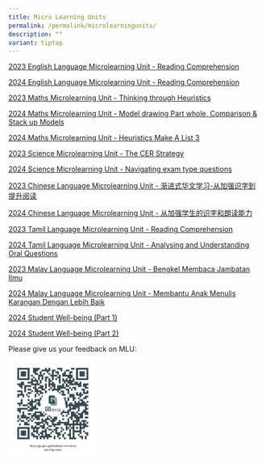 ```yaml
---
title: Micro Learning Units
permalink: /permalink/microlearningunits/
description: ""
variant: tiptap
---
```

<p><a href="https://youtu.be/65z512PLJwQ" rel="noopener noreferrer nofollow" target="_blank">2023 English Language Microlearning Unit - Reading Comprehension</a>
</p>
<p><a href="https://youtu.be/siiXvCKpBlg" rel="noopener nofollow" target="_blank">2024 English Language Microlearning Unit - Reading Comprehension</a>
</p>
<p><a href="https://youtu.be/AKGwMVRAQus" rel="noopener noreferrer nofollow" target="_blank">2023 Maths Microlearning Unit - Thinking through Heuristics</a>
</p>
<p><a href="https://youtu.be/HlqwhwXBLNk" rel="noopener nofollow" target="_blank">2024 Maths Microlearning Unit - Model drawing Part whole, Comparison &amp; Stack up Models</a>
</p>
<p><a href="https://youtu.be/x1_3mKqiTBw" rel="noopener nofollow" target="_blank">2024 Maths Microlearning Unit - Heuristics Make A List 3</a>
</p>
<p><a href="https://youtu.be/3zhHNcvluf4" rel="noopener noreferrer nofollow" target="_blank">2023 Science Microlearning Unit - The CER Strategy</a>
</p>
<p><a href="https://youtu.be/T6FoHV0fa88" rel="noopener nofollow" target="_blank">2024 Science Microlearning Unit - Navigating exam type questions</a>
</p>
<p><a href="https://youtu.be/zqvn60H3aUQ" rel="noopener noreferrer nofollow" target="_blank">2023 Chinese Language Microlearning Unit - 渐进式华文学习-从加强识字到提升阅读</a>
</p>
<p><a href="https://youtu.be/g1V3kOyjEfc" rel="noopener nofollow" target="_blank">2024 Chinese Language Microlearning Unit - 从加强学生的识字和朗读能力</a>
</p>
<p><a href="https://youtu.be/VVs7CcauTmU" rel="noopener noreferrer nofollow" target="_blank">2023 Tamil Language Microlearning Unit - Reading Comprehension</a>
</p>
<p><a href="https://youtu.be/E9LKkOtSHCk" rel="noopener nofollow" target="_blank">2024 Tamil Language Microlearning Unit - Analysing and Understanding Oral Questions</a>
</p>
<p><a href="https://youtu.be/DSNDhYbVudk" rel="noopener noreferrer nofollow" target="_blank">2023 Malay Language Microlearning Unit - Bengkel Membaca Jambatan Ilmu</a>
</p>
<p><a href="https://youtu.be/8eip16MZgpc" rel="noopener nofollow" target="_blank">2024 Malay Language Microlearning Unit - Membantu Anak Menulis Karangan Dengan Lebih Baik</a>
</p>
<p><a href="https://youtu.be/8Pf5Z8JULMw" rel="noopener nofollow" target="_blank">2024 Student Well-being (Part 1)</a>
</p>
<p><a href="https://youtu.be/spB-8Gwapvg" rel="noopener nofollow" target="_blank">2024 Student Well-being (Part 2)</a>
</p>
<p>Please give us your feedback on MLU:</p>
<div class="isomer-image-wrapper">
<img style="width: 35%;" height="auto" width="100%" alt="" src="/images/https___go_gov_sg_feedback_on_microlearning_units.png">
</div>
<p></p>